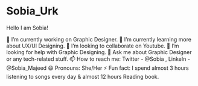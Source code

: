 # Sobia_Urk
Hello I am Sobia!

🔭 I’m currently working on Graphic Designer.
🌱 I’m currently learning more about UX/UI Designing.
👯 I’m looking to collaborate on Youtube.
🤔 I’m looking for help with Graphic Designing.
💬 Ask me about Graphic Designer or any tech-related stuff.
📫 How to reach me: Twitter - @Sobia , LinkeIn - @Sobia_Majeed
😄 Pronouns: She/Her
⚡ Fun fact: I spend almost 3 hours listening to songs every day & almost 12 hours Reading book.
